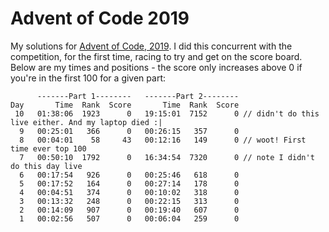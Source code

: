 # Advent of Code 2019

My solutions for [Advent of Code, 2019](https://adventofcode.com/2019). I did this concurrent with the competition, for the first time, racing to try and get on the score board. Below are my times and positions - the score only increases above 0 if you're in the first 100 for a given part:

```
      -------Part 1--------   -------Part 2--------
Day       Time  Rank  Score       Time  Rank  Score
 10   01:38:06  1923      0   19:15:01  7152      0 // didn't do this live either. And my laptop died :|
  9   00:25:01   366      0   00:26:15   357      0
  8   00:04:01    58     43   00:12:16   149      0 // woot! First time ever top 100
  7   00:50:10  1792      0   16:34:54  7320      0 // note I didn't do this day live
  6   00:17:54   926      0   00:25:46   618      0
  5   00:17:52   164      0   00:27:14   178      0
  4   00:04:51   374      0   00:10:02   318      0
  3   00:13:32   248      0   00:22:15   313      0
  2   00:14:09   907      0   00:19:40   607      0
  1   00:02:56   507      0   00:06:04   259      0
```
